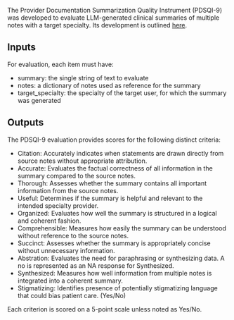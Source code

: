 The Provider Documentation Summarization Quality Instrument (PDSQI-9) was developed to evaluate LLM-generated clinical summaries of multiple notes with a target specialty. Its development is outlined [here](https://arxiv.org/abs/2501.08977).

## Inputs

For evaluation, each item must have:

- summary: the single string of text to evaluate
- notes: a dictionary of notes used as reference for the summary
- target_specialty: the specialty of the target user, for which the summary was generated

## Outputs

The PDSQI-9 evaluation provides scores for the following distinct criteria:

- Citation: Accurately indicates when statements are drawn directly from source notes without appropriate attribution.
- Accurate: Evaluates the factual correctness of all information in the summary compared to the source notes.
- Thorough: Assesses whether the summary contains all important information from the source notes.
- Useful: Determines if the summary is helpful and relevant to the intended specialty provider.
- Organized: Evaluates how well the summary is structured in a logical and coherent fashion.
- Comprehensible: Measures how easily the summary can be understood without reference to the source notes.
- Succinct: Assesses whether the summary is appropriately concise without unnecessary information.
- Abstration: Evaluates the need for paraphrasing or synthesizing data. A no is represented as an NA response for Synthesized.
- Synthesized: Measures how well information from multiple notes is integrated into a coherent summary.
- Stigmatizing: Identifies presence of potentially stigmatizing language that could bias patient care. (Yes/No)

Each criterion is scored on a 5-point scale unless noted as Yes/No.

